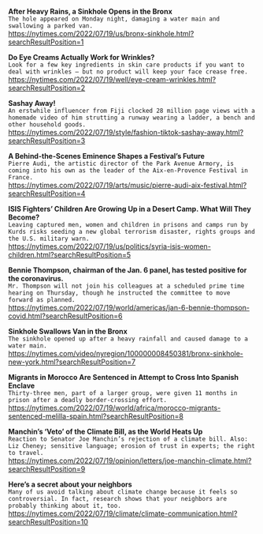 **After Heavy Rains, a Sinkhole Opens in the Bronx**\
`The hole appeared on Monday night, damaging a water main and swallowing a parked van.`\
https://nytimes.com/2022/07/19/us/bronx-sinkhole.html?searchResultPosition=1

**Do Eye Creams Actually Work for Wrinkles?**\
`Look for a few key ingredients in skin care products if you want to deal with wrinkles — but no product will keep your face crease free.`\
https://nytimes.com/2022/07/19/well/eye-cream-wrinkles.html?searchResultPosition=2

**Sashay Away!**\
`An erstwhile influencer from Fiji clocked 28 million page views with a homemade video of him strutting a runway wearing a ladder, a bench and other household goods.`\
https://nytimes.com/2022/07/19/style/fashion-tiktok-sashay-away.html?searchResultPosition=3

**A Behind-the-Scenes Eminence Shapes a Festival’s Future**\
`Pierre Audi, the artistic director of the Park Avenue Armory, is coming into his own as the leader of the Aix-en-Provence Festival in France.`\
https://nytimes.com/2022/07/19/arts/music/pierre-audi-aix-festival.html?searchResultPosition=4

**ISIS Fighters’ Children Are Growing Up in a Desert Camp. What Will They Become?**\
`Leaving captured men, women and children in prisons and camps run by Kurds risks seeding a new global terrorism disaster, rights groups and the U.S. military warn.`\
https://nytimes.com/2022/07/19/us/politics/syria-isis-women-children.html?searchResultPosition=5

**Bennie Thompson, chairman of the Jan. 6 panel, has tested positive for the coronavirus.**\
`Mr. Thompson will not join his colleagues at a scheduled prime time hearing on Thursday, though he instructed the committee to move forward as planned.`\
https://nytimes.com/2022/07/19/world/americas/jan-6-bennie-thompson-covid.html?searchResultPosition=6

**Sinkhole Swallows Van in the Bronx**\
`The sinkhole opened up after a heavy rainfall and caused damage to a water main.`\
https://nytimes.com/video/nyregion/100000008450381/bronx-sinkhole-new-york.html?searchResultPosition=7

**Migrants in Morocco Are Sentenced in Attempt to Cross Into Spanish Enclave**\
`Thirty-three men, part of a larger group, were given 11 months in prison after a deadly border-crossing effort.`\
https://nytimes.com/2022/07/19/world/africa/morocco-migrants-sentenced-melilla-spain.html?searchResultPosition=8

**Manchin’s ‘Veto’ of the Climate Bill, as the World Heats Up**\
`Reaction to Senator Joe Manchin’s rejection of a climate bill. Also: Liz Cheney; sensitive language; erosion of trust in experts; the right to travel.`\
https://nytimes.com/2022/07/19/opinion/letters/joe-manchin-climate.html?searchResultPosition=9

**Here’s a secret about your neighbors**\
`Many of us avoid talking about climate change because it feels so controversial. In fact, research shows that your neighbors are probably thinking about it, too.`\
https://nytimes.com/2022/07/19/climate/climate-communication.html?searchResultPosition=10

